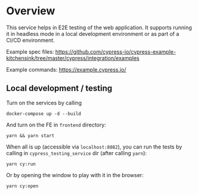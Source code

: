 # Overview

This service helps in E2E testing of the web application. It supports running it in headless mode in a local development environment or as part of a CI/CD environment.

Example spec files: https://github.com/cypress-io/cypress-example-kitchensink/tree/master/cypress/integration/examples

Example commands: https://example.cypress.io/


## Local development / testing

Turn on the services by calling

```
docker-compose up -d --build
```

And turn on the FE in `frontend` directory:

```
yarn && yarn start
```

When all is up (accessible via `localhost:8082`), you can run the tests by calling in `cypress_testing_service` dir (after calling `yarn`):

```
yarn cy:run
```

Or by opening the window to play with it in the browser:

```
yarn cy:open
```